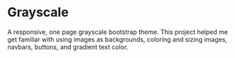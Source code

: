 # Grayscale
A responsive, one page grayscale bootstrap theme. This project helped me get familiar with using images as backgrounds, coloring and sizing images, navbars, buttons, and gradient text color.
